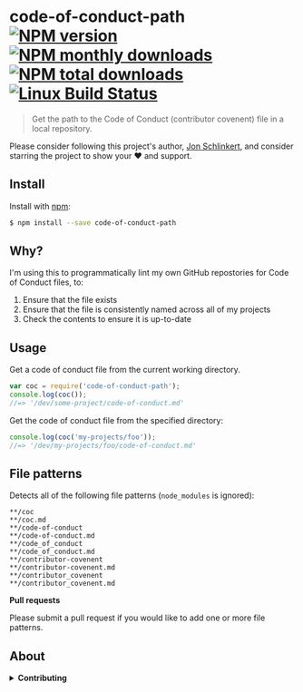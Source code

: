 # code-of-conduct-path [![NPM version](https://img.shields.io/npm/v/code-of-conduct-path.svg?style=flat)](https://www.npmjs.com/package/code-of-conduct-path) [![NPM monthly downloads](https://img.shields.io/npm/dm/code-of-conduct-path.svg?style=flat)](https://npmjs.org/package/code-of-conduct-path) [![NPM total downloads](https://img.shields.io/npm/dt/code-of-conduct-path.svg?style=flat)](https://npmjs.org/package/code-of-conduct-path) [![Linux Build Status](https://img.shields.io/travis/jonschlinkert/code-of-conduct-path.svg?style=flat&label=Travis)](https://travis-ci.org/jonschlinkert/code-of-conduct-path)

> Get the path to the Code of Conduct (contributor covenent) file in a local repository.

Please consider following this project's author, [Jon Schlinkert](https://github.com/jonschlinkert), and consider starring the project to show your :heart: and support.

## Install

Install with [npm](https://www.npmjs.com/):

```sh
$ npm install --save code-of-conduct-path
```

## Why?

I'm using this to programmatically lint my own GitHub repostories for Code of Conduct files, to:

1. Ensure that the file exists
2. Ensure that the file is consistently named across all of my projects
3. Check the contents to ensure it is up-to-date

## Usage

Get a code of conduct file from the current working directory.

```js
var coc = require('code-of-conduct-path');
console.log(coc());
//=> '/dev/some-project/code-of-conduct.md'
```

Get the code of conduct file from the specified directory:

```js
console.log(coc('my-projects/foo'));
//=> '/dev/my-projects/foo/code-of-conduct.md'
```

## File patterns

Detects all of the following file patterns (`node_modules` is ignored):

```
**/coc
**/coc.md
**/code-of-conduct
**/code-of-conduct.md
**/code_of_conduct
**/code_of_conduct.md
**/contributor-covenent
**/contributor-covenent.md
**/contributor_covenent
**/contributor_covenent.md
```

**Pull requests**

Please submit a pull request if you would like to add one or more file patterns.

## About

<details>
<summary><strong>Contributing</strong></summary>

Pull requests and stars are always welcome. For bugs and feature requests, [please create an issue](../../issues/new).

Please read the [contributing guide](.github/contributing.md) for advice on opening issues, pull requests, and coding standards.

<details>

<details>
<summary><strong>Running Tests</strong></summary>

Running and reviewing unit tests is a great way to get familiarized with a library and its API. You can install dependencies and run tests with the following command:

```sh
$ npm install && npm test
```

<details>

<details>
<summary><strong>Building docs</strong></summary>

_(This project's readme.md is generated by [verb](https://github.com/verbose/verb-generate-readme), please don't edit the readme directly. Any changes to the readme must be made in the [.verb.md](.verb.md) readme template.)_

To generate the readme, run the following command:

```sh
$ npm install -g verbose/verb#dev verb-generate-readme && verb
```

<details>

### Related projects

You might also be interested in these projects:

* [gh-clone](https://www.npmjs.com/package/gh-clone): git clone a repo with only username/repo, or if it's an NPM package you can… [more](https://github.com/jonschlinkert/gh-clone) | [homepage](https://github.com/jonschlinkert/gh-clone "git clone a repo with only username/repo, or if it's an NPM package you can use just the name of the project.")
* [gh-stars](https://www.npmjs.com/package/gh-stars): API and CLI for getting the stars for one or more GitHub users or organizations. | [homepage](https://github.com/jonschlinkert/gh-stars "API and CLI for getting the stars for one or more GitHub users or organizations.")
* [github-base](https://www.npmjs.com/package/github-base): JavaScript wrapper that greatly simplifies working with GitHub's API. | [homepage](https://github.com/jonschlinkert/github-base "JavaScript wrapper that greatly simplifies working with GitHub's API.")

### Author

**Jon Schlinkert**

* [github/jonschlinkert](https://github.com/jonschlinkert)
* [twitter/jonschlinkert](https://twitter.com/jonschlinkert)

### License

Copyright © 2017, [Jon Schlinkert](https://github.com/jonschlinkert).
Released under the [MIT License](LICENSE).

***

_This file was generated by [verb-generate-readme](https://github.com/verbose/verb-generate-readme), v0.6.0, on October 13, 2017._